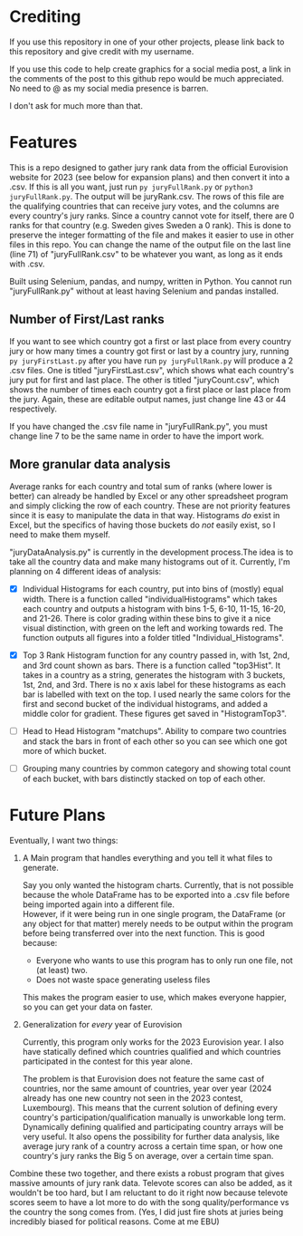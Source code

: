 # Crediting
If you use this repository in one of your other projects, please link back to this repository and give credit with my username.

If you use this code to help create graphics for a social media post, a link in the comments of the post to this github repo would be much appreciated. No need to @ as my social media presence is barren.

I don't ask for much more than that.

# Features
This is a repo designed to gather jury rank data from the official Eurovision website for 2023 (see below for expansion plans) and then convert it into a .csv.
If this is all you want, just run `py juryFullRank.py` or `python3 juryFullRank.py`. The output will be juryRank.csv. The rows of this file are the qualifying countries that can receive jury votes,
and the columns are every country's jury ranks. Since a country cannot vote for itself, there are 0 ranks for that country (e.g. Sweden gives Sweden a 0 rank). 
This is done to preserve the integer formatting of the file and makes it easier to use in other files in this repo.
You can change the name of the output file on the last line (line 71) of "juryFullRank.csv" to be whatever you want, as long as it ends with .csv.

Built using Selenium, pandas, and numpy, written in Python. You cannot run "juryFullRank.py" without at least having Selenium and pandas installed.

## Number of First/Last ranks
If you want to see which country got a first or last place from every country jury or how many times a country got first or last by a country jury, 
running `py juryFirstLast.py` after you have run `py juryFullRank.py` will produce a 2 .csv files. One is titled "juryFirstLast.csv", which shows what each country's jury put for first and last place.
The other is titled "juryCount.csv", which shows the number of times each country got a first place or last place from the jury. Again, these are editable output names, just change line 43 or 44 respectively.

If you have changed the .csv file name in "juryFullRank.py", you must change line 7 to be the same name in order to have the import work.

## More granular data analysis
Average ranks for each country and total sum of ranks (where lower is better) can already be handled by Excel or any other spreadsheet program and simply clicking the row of each country.
These are not priority features since it is easy to manipulate the data in that way. Histograms *do* exist in Excel, but the specifics of having those buckets do *not* easily exist, so I need to make them myself.

"juryDataAnalysis.py" is currently in the development process.The idea is to take all the country data and make many histograms out of it.
Currently, I'm planning on 4 different ideas of analysis: 
- [x] Individual Histograms for each country, put into bins of (mostly) equal width. There is a function called "individualHistograms" which takes each country and outputs a histogram with bins 1-5, 6-10, 11-15, 16-20, and 21-26. 
There is color grading within these bins to give it a nice visual distinction, with green on the left and working towards red.  The function outputs all figures into a folder titled "Individual_Histograms". 
- [x] Top 3 Rank Histogram function for any country passed in, with 1st, 2nd, and 3rd count shown as bars. There is a function called "top3Hist". It takes in a country as a string, generates the histogram with 3 buckets, 1st, 2nd, and 3rd.
There is no x axis label for these histograms as each bar is labelled with text on the top. I used nearly the same colors for the first and second bucket of the individual histograms, and added a middle color for gradient.
These figures get saved in "HistogramTop3".
- [ ] Head to Head Histogram "matchups". Ability to compare two countries and stack the bars in front of each other so you can see which one got more of which bucket.
- [ ] Grouping many countries by common category and showing total count of each bucket, with bars distinctly stacked on top of each other.






# Future Plans
Eventually, I want two things:
1. A Main program that handles everything and you tell it what files to generate.

   Say you only wanted the histogram charts. Currently, that is not possible because the whole DataFrame has to be exported into a .csv file before being imported again into a different file.  
   However, if it were being run in one single program, the DataFrame (or any object for that matter) merely needs to be output within the program before being transferred over into the next function. This is good because:  
   + Everyone who wants to use this program has to only run one file, not (at least) two.
   + Does not waste space generating useless files  
   
   This makes the program easier to use, which makes everyone happier, so you can get your data on faster.
2. Generalization for *every* year of Eurovision

   Currently, this program only works for the 2023 Eurovision year. I also have statically defined which countries qualified and which countries participated in the contest for this year alone.
     
   The problem is that Eurovision does not feature the same cast of countries, nor the same amount of countries, year over year (2024 already has one new country not seen in the 2023 contest, Luxembourg). 
   This means that the current solution of defining every country's participation/qualification manually is unworkable long term. Dynamically defining qualified and participating country arrays will be very useful. 
   It also opens the possibility for further data analysis, like average jury rank of a country across a certain time span, or how one country's jury ranks the Big 5 on average, over a certain time span.
   
Combine these two together, and there exists a robust program that gives massive amounts of jury rank data. Televote scores can also be added, as it wouldn't be too hard, but I am reluctant to do it right now
because televote scores seem to have a lot more to do with the song quality/performance vs the country the song comes from. (Yes, I did just fire shots at juries being incredibly biased for political reasons. Come at me EBU)

